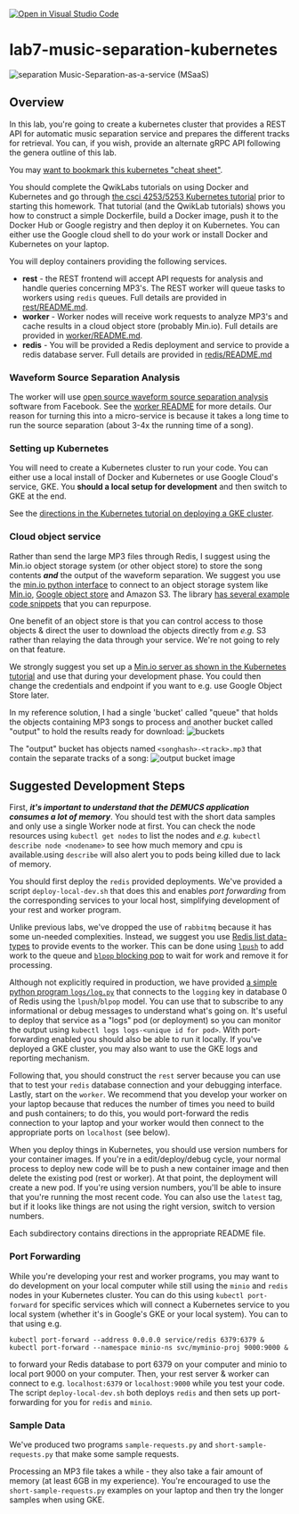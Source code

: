 [![Open in Visual Studio Code](https://classroom.github.com/assets/open-in-vscode-c66648af7eb3fe8bc4f294546bfd86ef473780cde1dea487d3c4ff354943c9ae.svg)](https://classroom.github.com/online_ide?assignment_repo_id=9110861&assignment_repo_type=AssignmentRepo)
# lab7-music-separation-kubernetes
![separation](images/music_separation.png)
Music-Separation-as-a-service (MSaaS)
## Overview
In this lab, you're going to create a kubernetes cluster that provides a REST API for automatic music separation service and prepares the different tracks for retrieval. You can, if you wish, provide an alternate gRPC API following the genera outline of this lab.

You may [want to bookmark this kubernetes "cheat sheet"](https://kubernetes.io/docs/reference/kubectl/cheatsheet/).

You should complete the QwikLabs tutorials on using Docker and Kubernetes and go through [the csci 4253/5253 Kubernetes tutorial](https://github.com/cu-csci-4253-datacenter/kubernetes-tutorial) prior to starting this homework. That tutorial (and the QwikLab tutorials) shows you how to construct a simple Dockerfile, build a Docker image, push it to the Docker Hub or Google registry and then deploy it on Kubernetes. You can either use the Google cloud shell to do your work or install Docker and Kubernetes on your laptop.

You will deploy containers providing the following services.
+ **rest** - the REST frontend will accept API requests for analysis and handle queries concerning MP3's. The REST worker will queue tasks to workers using `redis` queues. Full details are provided in [rest/README.md](rest/README.md).
+ **worker** - Worker nodes will receive work requests to analyze MP3's and cache results in a cloud object store (probably Min.io). Full details are provided in [worker/README.md](worker/README.md).
+ **redis** - You will be provided a Redis deployment and service to provide a redis database server. Full details are provided in [redis/README.md](redis/README.md.)

### Waveform Source Separation Analysis
The worker will use [open source waveform source separation analysis](https://github.com/facebookresearch/demucs) software from Facebook. See the [worker README](worker/README.md) for more details. Our reason for turning this into a micro-service is because it takes a long time to run the source separation (about 3-4x the running time of a song).

### Setting up Kubernetes
You will need to create a Kubernetes cluster to run your code. You can either use a local install of Docker and Kubernetes or use Google Cloud's service, GKE. You **should a local setup for development** and then switch to GKE at the end.

See the [directions in the Kubernetes tutorial on deploying a GKE cluster](https://github.com/cu-csci-4253-datacenter/kubernetes-tutorial/tree/master/07-guestbook-on-gke).

### Cloud object service

Rather than send the large MP3 files through Redis, I suggest using the Min.io object storage system (or other object store) to store the song contents ***and*** the output of the waveform separation. 
We suggest you use the [min.io python interface](https://min.io/docs/minio/linux/developers/python/API.html) to connect to an object storage system like [Min.io](https://github.com/cu-csci-4253-datacenter/kubernetes-tutorial/tree/master/06-minio), [Google object store](https://cloud.google.com/storage) and Amazon S3.
The library [has several example code snippets](https://github.com/minio/minio-py/tree/release/examples) that you can repurpose.

One benefit of an object store is that you can control access to those objects & direct the user to download the objects directly from *e.g.* S3 rather than relaying the data through your service. We're not going to rely on that feature.

We strongly suggest you set up a [Min.io server as shown in the Kubernetes tutorial](https://github.com/cu-csci-4253-datacenter/kubernetes-tutorial/tree/master/06-minio) and use that during your development phase. You could then change the credentials and endpoint if you want to e.g. use Google Object Store later.

In my reference solution, I had a single 'bucket' called "queue" that holds the objects containing MP3 songs to process and another bucket called "output" to hold the results ready for download:
![buckets](images/buckets.png)

The "output" bucket has objects named `<songhash>-<track>.mp3` that contain the separate tracks of a song:
![output bucket image](images/output-bucket.png)

## Suggested Development Steps

First, ***it's important to understand that the DEMUCS application consumes a lot of memory***. You should test with the short data samples and only use a single Worker node at first. You can check the node resources using `kubectl get nodes` to list the nodes and *e.g.* `kubectl describe node <nodename>` to see how much memory and cpu is available.using `describe` will also alert you to pods being killed due to lack of memory. 

You should first deploy the `redis` provided deployments. We've provided a script `deploy-local-dev.sh` that does this and enables *port forwarding* from the corresponding services to your local host, simplifying development of your rest and worker program.

Unlike previous labs, we've dropped the use of `rabbitmq` because it has some un-needed complexities. Instead, we suggest you use [Redis list data-types](https://redis.io/docs/data-types/lists/) to provide events to the worker. This can be done using [`lpush`](https://redis.io/docs/data-types/lists/#basic-commands) to add work to the queue and [`blpop` blocking pop](https://redis.io/docs/data-types/lists/#blocking-commands) to wait for work and remove it for processing.

Although not explicitly required in production, we have provided [a simple python program `logs/log.py`](logs/logs.py) that connects to the `logging` key in database 0 of Redis using the `lpush`/`blpop` model. You can use that to subscribe to any informational or debug messages to understand what's going on. It's useful to deploy that service as a "logs" pod (or deployment) so you can monitor the output using `kubectl logs logs-<unique id for pod>`. With port-forwarding enabled you should also be able to run it locally. If you've deployed a GKE cluster, you may also want to use the GKE logs and reporting mechanism.

Following that, you should construct the `rest` server because you can use that to test your `redis` database connection and your debugging interface. Lastly, start on the `worker`. We recommend that you develop your worker on your laptop because that reduces the number of times you need to build and push containers; to do this, you would port-forward the redis connection to your laptop and your worker would then connect to the appropriate ports on `localhost` (see below).

When you deploy things in Kubernetes, you should use version numbers for your container images. If you're in a edit/deploy/debug cycle, your normal process to deploy new code will be to push a new container image and then delete the existing pod (rest or worker). At that point, the deployment will create a new pod. If you're using version numbers, you'll be able to insure that you're running the most recent code. You can also use the `latest` tag, but if it looks like things are not using the right version, switch to version numbers.

Each subdirectory contains directions in the appropriate README file.

### Port Forwarding

While you're developing your rest and worker programs, you may want to do development on your local computer while still using the `minio` and `redis` nodes in your Kubernetes cluster. You can do this using `kubectl port-forward` for specific services which will connect a Kubernetes service to you local system (whether it's in Google's GKE or your local system). You can to that using e.g.
```
kubectl port-forward --address 0.0.0.0 service/redis 6379:6379 &
kubectl port-forward --namespace minio-ns svc/myminio-proj 9000:9000 &
```
to forward your Redis database to port 6379 on your computer and minio to local port 9000 on your computer. Then, your rest server & worker can connect to e.g. `localhost:6379` or `localhost:9000` while you test your code. The script `deploy-local-dev.sh` both deploys `redis` and then sets up port-forwarding for you for `redis` and `minio`.

### Sample Data
We've produced two programs `sample-requests.py` and `short-sample-requests.py` that make some sample requests.

Processing an MP3 file takes a while - they also take a fair amount of memory (at least 6GB in my experience). You're encouraged to use the `short-sample-requests.py` examples on your laptop and then try the longer samples when using GKE.
